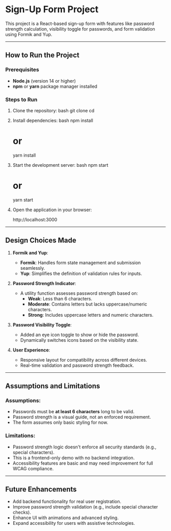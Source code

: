 # Sign-Up Form Project

This project is a React-based sign-up form with features like password strength calculation, visibility toggle for passwords, and form validation using Formik and Yup.

---

## How to Run the Project

### Prerequisites
- **Node.js** (version 14 or higher)
- **npm** or **yarn** package manager installed

### Steps to Run
1. Clone the repository:
   bash
   git clone <repository-url>
   cd <repository-directory>
   

2. Install dependencies:
   bash
   npm install
   # or
   yarn install
   

3. Start the development server:
   bash
   npm start
   # or
   yarn start
   

4. Open the application in your browser:
   
   http://localhost:3000
   

---

## Design Choices Made

1. **Formik and Yup**:
   - **Formik**: Handles form state management and submission seamlessly.
   - **Yup**: Simplifies the definition of validation rules for inputs.

2. **Password Strength Indicator**:
   - A utility function assesses password strength based on:
     - **Weak**: Less than 6 characters.
     - **Moderate**: Contains letters but lacks uppercase/numeric characters.
     - **Strong**: Includes uppercase letters and numeric characters.

3. **Password Visibility Toggle**:
   - Added an eye icon toggle to show or hide the password.
   - Dynamically switches icons based on the visibility state.

4. **User Experience**:
   - Responsive layout for compatibility across different devices.
   - Real-time validation and password strength feedback.

---

## Assumptions and Limitations

### Assumptions:
- Passwords must be **at least 6 characters** long to be valid.
- Password strength is a visual guide, not an enforced requirement.
- The form assumes only basic styling for now.

### Limitations:
- Password strength logic doesn't enforce all security standards (e.g., special characters).
- This is a frontend-only demo with no backend integration.
- Accessibility features are basic and may need improvement for full WCAG compliance.

---

## Future Enhancements

- Add backend functionality for real user registration.
- Improve password strength validation (e.g., include special character checks).
- Enhance UI with animations and advanced styling.
- Expand accessibility for users with assistive technologies.